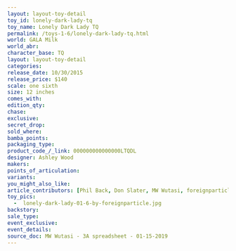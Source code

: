 ```yaml
---
layout: layout-toy-detail 
toy_id: lonely-dark-lady-tq
toy_name: Lonely Dark Lady TQ
permalink: /toys-1-6/lonely-dark-lady-tq.html
world: GALA Milk
world_abr: 
character_base: TQ
layout: layout-toy-detail
categories: 
release_date: 10/30/2015
release_price: $140 
scale: one sixth
size: 12 inches
comes_with: 
edition_qty: 
chase: 
exclusive: 
secret_drop: 
sold_where: 
bamba_points: 
packaging_type: 
product_code_/_link: 000000000000000LTQDL
designer: Ashley Wood
makers: 
points_of_articulation: 
variants: 
you_might_also_like: 
article_contributors: [Phil Back, Don Slater, MW Wutasi, foreignparticle]
toy_pics: 
  -  lonely-dark-lady-01-6-by-foreignparticle.jpg
backstory: 
sale_type: 
event_exclusive: 
event_details: 
source_doc: MW Wutasi - 3A spreadsheet - 01-15-2019
---
```

